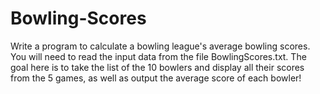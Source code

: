 # Bowling-Scores
Write a program to calculate a bowling league's average bowling scores. You will need to read the input data from the file BowlingScores.txt.
The goal here is to take the list of the 10 bowlers and display all their scores from the 5 games,
as well as output the average score of each bowler!
